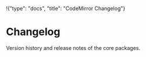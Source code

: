!{"type": "docs", "title": "CodeMirror Changelog"}

# Changelog

Version history and release notes of the core packages.